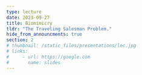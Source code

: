 ```yaml
---
type: lecture
date: 2023-09-27
title: Biomimicry
tldr: "The Traveling Salesman Problem."
hide_from_announcments: true
section: 2
# thumbnail: /static_files/presentations/lec.jpg
# links:
#     - url: https://google.com
#       name: slides
---
```

